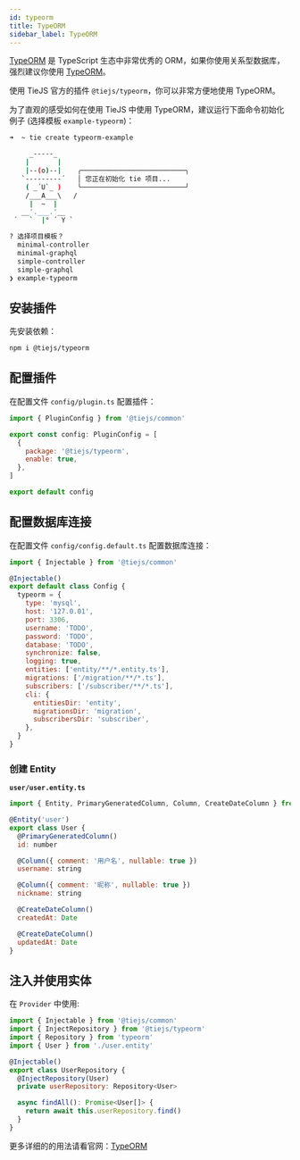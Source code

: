 ```yaml
---
id: typeorm
title: TypeORM
sidebar_label: TypeORM
---
```


[TypeORM](https://typeorm.io/) 是 TypeScript 生态中非常优秀的 ORM，如果你使用关系型数据库，强烈建议你使用 [TypeORM](https://typeorm.io/)。

使用 TieJS 官方的插件 `@tiejs/typeorm`，你可以非常方便地使用 TypeORM。

为了直观的感受如何在使用 TieJS 中使用 TypeORM，建议运行下面命令初始化例子 (选择模板 `example-typeorm`)：

```bash
➜  ~ tie create typeorm-example

     _-----_
    |       |
    |--(o)--|    ╭──────────────────────────╮
   `---------´   │ 您正在初始化 tie 项目...
    ( _´U`_ )    ╰──────────────────────────╯
    /___A___\   /
     |  ~  |
   __'.___.'__
 ´   `  |° ´ Y `

? 选择项目模板？
  minimal-controller
  minimal-graphql
  simple-controller
  simple-graphql
❯ example-typeorm
```

## 安装插件

先安装依赖：

```bash
npm i @tiejs/typeorm
```

## 配置插件

在配置文件 `config/plugin.ts` 配置插件：

```js
import { PluginConfig } from '@tiejs/common'

export const config: PluginConfig = [
  {
    package: '@tiejs/typeorm',
    enable: true,
  },
]

export default config
```

## 配置数据库连接

在配置文件 `config/config.default.ts` 配置数据库连接：

```js
import { Injectable } from '@tiejs/common'

@Injectable()
export default class Config {
  typeorm = {
    type: 'mysql',
    host: '127.0.01',
    port: 3306,
    username: 'TODO',
    password: 'TODO',
    database: 'TODO',
    synchronize: false,
    logging: true,
    entities: ['entity/**/*.entity.ts'],
    migrations: ['/migration/**/*.ts'],
    subscribers: ['/subscriber/**/*.ts'],
    cli: {
      entitiesDir: 'entity',
      migrationsDir: 'migration',
      subscribersDir: 'subscriber',
    },
  }
}
```

### 创建 Entity

**`user/user.entity.ts`**

```js
import { Entity, PrimaryGeneratedColumn, Column, CreateDateColumn } from 'typeorm'

@Entity('user')
export class User {
  @PrimaryGeneratedColumn()
  id: number

  @Column({ comment: '用户名', nullable: true })
  username: string

  @Column({ comment: '昵称', nullable: true })
  nickname: string

  @CreateDateColumn()
  createdAt: Date

  @CreateDateColumn()
  updatedAt: Date
}
```

## 注入并使用实体

在 `Provider` 中使用:

```js
import { Injectable } from '@tiejs/common'
import { InjectRepository } from '@tiejs/typeorm'
import { Repository } from 'typeorm'
import { User } from './user.entity'

@Injectable()
export class UserRepository {
  @InjectRepository(User)
  private userRepository: Repository<User>

  async findAll(): Promise<User[]> {
    return await this.userRepository.find()
  }
}
```

更多详细的的用法请看官网：[TypeORM](https://typeorm.io/)
